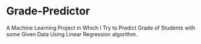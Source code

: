 # Grade-Predictor
A Machine Learning Project in Which I Try to Predict Grade of Students with some Given Data Using Linear Regression algorithm.
